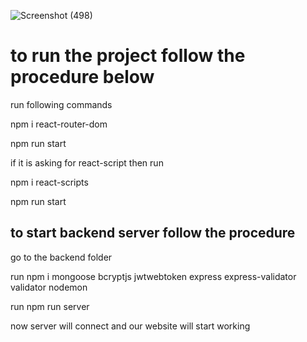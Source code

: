 ![Screenshot (498)](https://github.com/singhalabhi/user_management/assets/95307419/f0429855-df48-43ea-82bf-9c5f41e516ce)
# to run the project follow the procedure below

run following commands

npm i react-router-dom

npm run start

if it is asking for react-script then run

npm i react-scripts

npm run start

## to start backend server follow the procedure

go to the backend folder

run npm i mongoose bcryptjs jwtwebtoken express express-validator validator nodemon

run npm run server

now server will connect and our website will start working
